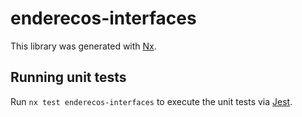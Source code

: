 # enderecos-interfaces

This library was generated with [Nx](https://nx.dev).

## Running unit tests

Run `nx test enderecos-interfaces` to execute the unit tests via [Jest](https://jestjs.io).
